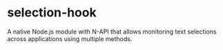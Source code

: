 # selection-hook
A native Node.js module with N-API that allows monitoring text selections across applications using multiple methods.
